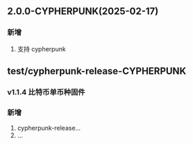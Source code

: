 ## 2.0.0-CYPHERPUNK(2025-02-17)

### 新增

1. 支持 cypherpunk

## test/cypherpunk-release-CYPHERPUNK

### v1.1.4 比特币单币种固件

### 新增

1. cypherpunk-release...
2. ...
